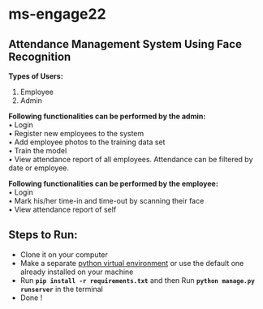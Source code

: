 # ms-engage22

## Attendance Management System Using Face Recognition 

**Types of Users:**
1. Employee
2. Admin

**Following functionalities can be performed by the admin: <br>**
• Login <br>
• Register new employees to the system <br>
• Add employee photos to the training data set <br>
• Train the model <br>
• View attendance report of all employees. Attendance can be filtered by date or employee. <br>

**Following functionalities can be performed by the employee: <br>**
• Login <br>
• Mark his/her time-in and time-out by scanning their face <br>
• View attendance report of self <br>

## Steps to Run:
- Clone it on your computer
- Make a separate [python virtual environment](https://packaging.python.org/guides/installing-using-pip-and-virtual-environments/) or use the default one already installed on your machine
- Run **``` pip install -r requirements.txt ```** and then Run **``` python manage.py runserver ```** in the terminal
- Done !

